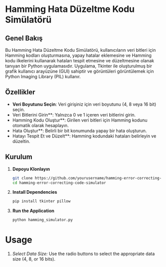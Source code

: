 # Hamming Hata Düzeltme Kodu Simülatörü

## Genel Bakış

Bu Hamming Hata Düzeltme Kodu Simülatörü, kullanıcıların veri bitleri için Hamming kodları oluşturmasına, yapay hatalar eklemesine ve Hamming kodu ilkelerini kullanarak hataları tespit etmesine ve düzeltmesine olanak tanıyan bir Python uygulamasıdır. Uygulama, Tkinter ile oluşturulmuş bir grafik kullanıcı arayüzüne (GUI) sahiptir ve görüntüleri görüntülemek için Python Imaging Library (PIL) kullanır.

## Özellikler

- **Veri Boyutunu Seçin**: Veri girişiniz için veri boyutunu (4, 8 veya 16 bit) seçin.
- Veri Bitlerini Girin**: Yalnızca 0 ve 1 içeren veri bitlerini girin.
- Hamming Kodu Oluştur**: Girilen veri bitleri için Hamming kodunu otomatik olarak hesaplayın.
- Hata Oluştur**: Belirli bir bit konumunda yapay bir hata oluşturun.
- Hatayı Tespit Et ve Düzelt**: Hamming kodundaki hataları belirleyin ve düzeltin.

## Kurulum

1. **Depoyu Klonlayın**

   ```sh
   git clone https://github.com/yourusername/hamming-error-correcting-code-simulator.git
   cd hamming-error-correcting-code-simulator

2. **Install Dependencies**

   ```sh
   pip install tkinter pillow

3. **Run the Application**

   ```sh
   python hamming_simulator.py

# Usage

1. *Select Data Size:* Use the radio buttons to select the appropriate data size (4, 8, or 16 bits).
